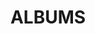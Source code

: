 ---
layout: album_gallery
resource: facebook
title: "ALBUMS"
description: "archive"
active: gallery
header-img: "img/gallery-bg.jpg"
images:

- image_path: /HQT/ao_dai/762715875901005_420133952_762716192567640_35923821224375938_n.jpg
  gallery-folder: /gallery/HQT/ao_dai/
  gallery-name: ao_dai
  gallery-date: March 2025
- image_path: /HQT/chan_dung/737153188457274_406986187_737153181790608_5482505331204669268_n.jpg
  gallery-folder: /gallery/HQT/chan_dung/
  gallery-name: chan_dung
  gallery-date: March 2025
- image_path: /HQT/giau_quan/920683903437534_461034469_920684110104180_4770027810120967335_n.jpg
  gallery-folder: /gallery/HQT/giau_quan/
  gallery-name: giau_quan
  gallery-date: March 2025
- image_path: /HQT/jean/963260045846586_467636541_963260492513208_3830891333205530489_n.jpg
  gallery-folder: /gallery/HQT/jean/
  gallery-name: jean
  gallery-date: March 2025
- image_path: /HQT/other/874933714679220_451768233_874935484679043_1989604219897371802_n.jpg
  gallery-folder: /gallery/HQT/other/
  gallery-name: other
  gallery-date: March 2025
- image_path: /HQT/quan dai/926184806220777_461880906_926187152887209_2931119079447453406_n.jpg
  gallery-folder: /gallery/HQT/quan dai/
  gallery-name: quan dai
  gallery-date: March 2025
- image_path: /HQT/quan dai (10)/952008633638394_465654943_952008910305033_8136579402233193439_n.jpg
  gallery-folder: /gallery/HQT/quan dai (10)/
  gallery-name: quan dai (10)
  gallery-date: March 2025
- image_path: /HQT/quan dai (2)/975643827941541_469522060_975643831274874_782567414028240311_n.jpg
  gallery-folder: /gallery/HQT/quan dai (2)/
  gallery-name: quan dai (2)
  gallery-date: March 2025
- image_path: /HQT/quan dai (3)/719107953595131_399140009_719108923595034_6770699347492735154_n.jpg
  gallery-folder: /gallery/HQT/quan dai (3)/
  gallery-name: quan dai (3)
  gallery-date: March 2025
- image_path: /HQT/quan dai (4)/862235392615721_461546352_926187412887183_3735799258320225372_n.jpg
  gallery-folder: /gallery/HQT/quan dai (4)/
  gallery-name: quan dai (4)
  gallery-date: March 2025
- image_path: /HQT/quan dai (5)/869607458545179_450109856_869607758545149_6165365945381092615_n.jpg
  gallery-folder: /gallery/HQT/quan dai (5)/
  gallery-name: quan dai (5)
  gallery-date: March 2025
- image_path: /HQT/quan dai (6)/884216517084273_459049684_908708567968401_7596719028139318879_n.jpg
  gallery-folder: /gallery/HQT/quan dai (6)/
  gallery-name: quan dai (6)
  gallery-date: March 2025
- image_path: /HQT/quan dai (7)/881800473992544_453263978_881800470659211_2731458593192702697_n.jpg
  gallery-folder: /gallery/HQT/quan dai (7)/
  gallery-name: quan dai (7)
  gallery-date: March 2025
- image_path: /HQT/quan dai (8)/942121321293792_464281243_942121651293759_4719978946864813644_n.jpg
  gallery-folder: /gallery/HQT/quan dai (8)/
  gallery-name: quan dai (8)
  gallery-date: March 2025
- image_path: /HQT/quan dai (9)/901951868644071_457252049_901952181977373_2781592250460566279_n.jpg
  gallery-folder: /gallery/HQT/quan dai (9)/
  gallery-name: quan dai (9)
  gallery-date: March 2025
- image_path: /HQT/quan ngan/985462153626375_471401285_985462840292973_7788507869824457843_n.jpg
  gallery-folder: /gallery/HQT/quan ngan/
  gallery-name: quan ngan
  gallery-date: March 2025
- image_path: /HQT/quan ngan (10)/987354116770512_471412303_987354120103845_6890427116665394752_n.jpg
  gallery-folder: /gallery/HQT/quan ngan (10)/
  gallery-name: quan ngan (10)
  gallery-date: March 2025
- image_path: /HQT/quan ngan (11)/863285509177374_449496457_863286292510629_2505634864979478780_n.jpg
  gallery-folder: /gallery/HQT/quan ngan (11)/
  gallery-name: quan ngan (11)
  gallery-date: March 2025
- image_path: /HQT/quan ngan (2)/967335005439090_468554859_967335228772401_8693896290085014253_n.jpg
  gallery-folder: /gallery/HQT/quan ngan (2)/
  gallery-name: quan ngan (2)
  gallery-date: March 2025
- image_path: /HQT/quan ngan (3)/719731810199412_409166047_739393214899938_3160519487524329257_n.jpg
  gallery-folder: /gallery/HQT/quan ngan (3)/
  gallery-name: quan ngan (3)
  gallery-date: March 2025
- image_path: /HQT/quan ngan (4)/742842181221708_413010727_746938880812038_4254832430480833859_n.jpg
  gallery-folder: /gallery/HQT/quan ngan (4)/
  gallery-name: quan ngan (4)
  gallery-date: March 2025
- image_path: /HQT/quan ngan (5)/871955104977081_460485995_917573187081939_2555378987035487377_n.jpg
  gallery-folder: /gallery/HQT/quan ngan (5)/
  gallery-name: quan ngan (5)
  gallery-date: March 2025
- image_path: /HQT/quan ngan (6)/752107773628482_416020912_752108123628447_6346166213838952666_n.jpg
  gallery-folder: /gallery/HQT/quan ngan (6)/
  gallery-name: quan ngan (6)
  gallery-date: March 2025
- image_path: /HQT/quan ngan (7)/838530528319539_445437023_838531144986144_3006994339136254057_n.jpg
  gallery-folder: /gallery/HQT/quan ngan (7)/
  gallery-name: quan ngan (7)
  gallery-date: March 2025
- image_path: /HQT/quan ngan (8)/896524475853478_456460925_897866925719232_4868130082056071197_n.jpg
  gallery-folder: /gallery/HQT/quan ngan (8)/
  gallery-name: quan ngan (8)
  gallery-date: March 2025
- image_path: /HQT/quan ngan (9)/752103686962224_416128054_752104063628853_7452243545701881543_n.jpg
  gallery-folder: /gallery/HQT/quan ngan (9)/
  gallery-name: quan ngan (9)
  gallery-date: March 2025
- image_path: /HQT/sexy/1_729926139179979_404883591_729926599179933_6411065712912410836_n.jpg
  gallery-folder: /gallery/HQT/sexy/
  gallery-name: sexy
  gallery-date: March 2025
- image_path: /HQT/VayDai/764019925770600_420156645_764022599103666_2712027544021029270_n.jpg
  gallery-folder: /gallery/HQT/VayDai/
  gallery-name: VayDai
  gallery-date: March 2025
- image_path: /HQT/VayDai (2)/892450859594172_455247429_892451059594152_6080630838759918908_n.jpg
  gallery-folder: /gallery/HQT/VayDai (2)/
  gallery-name: VayDai (2)
  gallery-date: March 2025
- image_path: /HQT/VayDai (3)/933956405443617_461316278_922827623223162_4065062231976748628_n.jpg
  gallery-folder: /gallery/HQT/VayDai (3)/
  gallery-name: VayDai (3)
  gallery-date: March 2025
- image_path: /HQT/VayDai (4)/981154954057095_470228837_981154957390428_1736305224531546922_n.jpg
  gallery-folder: /gallery/HQT/VayDai (4)/
  gallery-name: VayDai (4)
  gallery-date: March 2025
- image_path: /HQT/VayDai (5)/985486186957305_471146812_985486576957266_4512428634412768179_n.jpg
  gallery-folder: /gallery/HQT/VayDai (5)/
  gallery-name: VayDai (5)
  gallery-date: March 2025
- image_path: /HQT/VayDai (6)/977629767742947_469814358_977630761076181_5305408366625249937_n.jpg
  gallery-folder: /gallery/HQT/VayDai (6)/
  gallery-name: VayDai (6)
  gallery-date: March 2025
- image_path: /HQT/VayDai (7)/856133039892621_448663208_856133649892560_3725721262982161411_n.jpg
  gallery-folder: /gallery/HQT/VayDai (7)/
  gallery-name: VayDai (7)
  gallery-date: March 2025
- image_path: /HQT/VayDai (8)/934648168707774_461955212_928669792638945_2634539816571780831_n.jpg
  gallery-folder: /gallery/HQT/VayDai (8)/
  gallery-name: VayDai (8)
  gallery-date: March 2025
- image_path: /HQT/VayDai (9)/781118344060758_417574825_781118844060708_3689771081149680985_n.jpg
  gallery-folder: /gallery/HQT/VayDai (9)/
  gallery-name: VayDai (9)
  gallery-date: March 2025
- image_path: /HQT/VayNganCS_n/2_794213162751276_455949091_895820089257249_3154133944003684727_n.jpg
  gallery-folder: /gallery/HQT/VayNganCS_n/
  gallery-name: VayNganCS_n
  gallery-date: March 2025
- image_path: /HQT/VayNganCS_n (10)/863963315776260_449482445_863964005776191_6498713642237561604_n.jpg
  gallery-folder: /gallery/HQT/VayNganCS_n (10)/
  gallery-name: VayNganCS_n (10)
  gallery-date: March 2025
- image_path: /HQT/VayNganCS_n (2)/877353051103954_453411680_882997890539469_8969512017093193948_n.jpg
  gallery-folder: /gallery/HQT/VayNganCS_n (2)/
  gallery-name: VayNganCS_n (2)
  gallery-date: March 2025
- image_path: /HQT/VayNganCS_n (3)/970552058450718_468933786_970552741783983_436955044124466865_n.jpg
  gallery-folder: /gallery/HQT/VayNganCS_n (3)/
  gallery-name: VayNganCS_n (3)
  gallery-date: March 2025
- image_path: /HQT/VayNganCS_n (4)/851424047030187_448087058_851424233696835_4261315399401414811_n.jpg
  gallery-folder: /gallery/HQT/VayNganCS_n (4)/
  gallery-name: VayNganCS_n (4)
  gallery-date: March 2025
- image_path: /HQT/VayNganCS_n (5)/885481850291073_453997080_885481846957740_8127720833947885448_n.jpg
  gallery-folder: /gallery/HQT/VayNganCS_n (5)/
  gallery-name: VayNganCS_n (5)
  gallery-date: March 2025
- image_path: /HQT/VayNganCS_n (6)/879223527583572_452907220_879224070916851_4901639936809159371_n.jpg
  gallery-folder: /gallery/HQT/VayNganCS_n (6)/
  gallery-name: VayNganCS_n (6)
  gallery-date: March 2025
- image_path: /HQT/VayNganCS_n (7)/1723386816500578_420159078_764022655770327_5827722409088932168_n.jpg
  gallery-folder: /gallery/HQT/VayNganCS_n (7)/
  gallery-name: VayNganCS_n (7)
  gallery-date: March 2025
- image_path: /HQT/VayNganCS_n (8)/723124893193437_401263386_723125283193398_3039792999506675918_n.jpg
  gallery-folder: /gallery/HQT/VayNganCS_n (8)/
  gallery-name: VayNganCS_n (8)
  gallery-date: March 2025
- image_path: /HQT/VayNganCS_n (9)/988955823277008_471292382_988956963276894_7460687395596692495_n.jpg
  gallery-folder: /gallery/HQT/VayNganCS_n (9)/
  gallery-name: VayNganCS_n (9)
  gallery-date: March 2025
- image_path: /HQT/Vay_Ngan_BB_trang/834305472075378_447783547_848390270666898_5273517965808351747_n.jpg
  gallery-folder: /gallery/HQT/Vay_Ngan_BB_trang/
  gallery-name: Vay_Ngan_BB_trang
  gallery-date: March 2025
- image_path: /HQT/Vay_Ngan_BB_trang (2)/78348123382473_449512307_863316935840898_5311724237160740340_n.jpg
  gallery-folder: /gallery/HQT/Vay_Ngan_BB_trang (2)/
  gallery-name: Vay_Ngan_BB_trang (2)
  gallery-date: March 2025
- image_path: /HQT/Vay_Ngan_BB_trang (3)/78348123382471_448271472_852512116921380_819694826098242569_n.jpg
  gallery-folder: /gallery/HQT/Vay_Ngan_BB_trang (3)/
  gallery-name: Vay_Ngan_BB_trang (3)
  gallery-date: March 2025
---